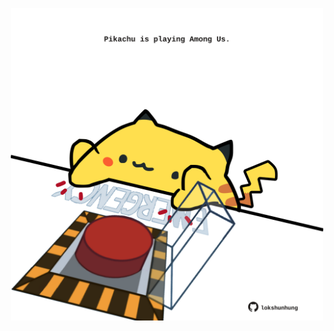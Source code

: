 <!-- built at 18/03/2022, 20:01:04 UTC -->
<p align="center">
  <img width="500" height="500" src="./ReadmeImage.svg">
</p>
